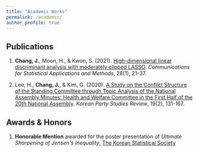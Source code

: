 ```yaml
---
title: "Academic Works"
permalink: /academic/
author_profile: true
---
```

## Publications

1. **Chang, J.**, Moon, H., & Kwon, S. (2021). <a href="https://doi.org/10.29220/CSAM.2021.28.1.021" target="_blank">High-dimensional linear discriminant analysis with moderately clipped LASSO</a>. _Communications for Statistical Applications and Methods_, 28(1), 21-37.

1. Lee, H., **Chang, J.**, & Kim, G. (2020). <a href="https://www.dbpia.co.kr/journal/articleDetail?nodeId=NODE09360747&language=EN" target="_blank">A Study on the Conflict Structure of the Standing Committee through Topic Analysis of the National Assembly Minutes: Health and Welfare Committee in the First Half of the 20th National Assembly</a>. _Korean Party Studies Review_, 19(2), 131-167.

## Awards & Honors

1. **Honorable Mention** awarded for the poster presentation of _Ultimate Sharpening of Jensen's Inequality_, <a href="http://www.kss.or.kr/eng/en_about_kss.html" target="_blank">The Korean Statistical Society</a>